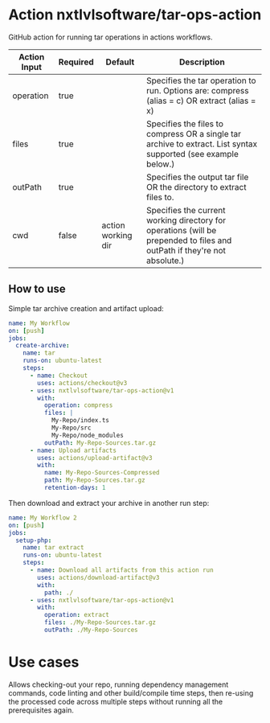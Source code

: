# Action nxtlvlsoftware/tar-ops-action

GitHub action for running tar operations in actions workflows.

| Action Input | Required | Default            | Description                                                                                                              |
|--------------|----------|--------------------|--------------------------------------------------------------------------------------------------------------------------|
| operation    | true     |                    | Specifies the tar operation to run. Options are: compress (alias = c) OR extract (alias = x)                             |
| files        | true     |                    | Specifies the files to compress OR a single tar archive to extract. List syntax supported (see example below.)           |
| outPath      | true     |                    | Specifies the output tar file OR the directory to extract files to.                                                      |
| cwd          | false    | action working dir | Specifies the current working directory for operations (will be prepended to files and outPath if they're not absolute.) |

## How to use
Simple tar archive creation and artifact upload:

```yml
name: My Workflow
on: [push]
jobs:
  create-archive:
    name: tar
    runs-on: ubuntu-latest
    steps:
      - name: Checkout
        uses: actions/checkout@v3
      - uses: nxtlvlsoftware/tar-ops-action@v1
        with:
          operation: compress
          files: |
            My-Repo/index.ts
            My-Repo/src
            My-Repo/node_modules
          outPath: My-Repo-Sources.tar.gz
      - name: Upload artifacts
        uses: actions/upload-artifact@v3
        with:
          name: My-Repo-Sources-Compressed
          path: My-Repo-Sources.tar.gz
          retention-days: 1
```

Then download and extract your archive in another run step:
```yml
name: My Workflow 2
on: [push]
jobs:
  setup-php:
    name: tar extract
    runs-on: ubuntu-latest
    steps:
      - name: Download all artifacts from this action run
        uses: actions/download-artifact@v3
        with:
          path: ./
      - uses: nxtlvlsoftware/tar-ops-action@v1
        with:
          operation: extract
          files: ./My-Repo-Sources.tar.gz
          outPath: ./My-Repo-Sources
```

# Use cases
Allows checking-out your repo, running dependency management commands, code linting and other build/compile time steps, then re-using the processed code across multiple steps without running all the prerequisites again.
